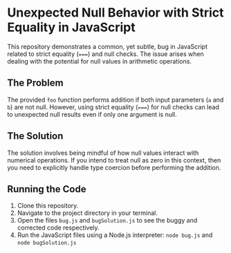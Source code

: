 # Unexpected Null Behavior with Strict Equality in JavaScript

This repository demonstrates a common, yet subtle, bug in JavaScript related to strict equality (`===`) and null checks. The issue arises when dealing with the potential for null values in arithmetic operations.

## The Problem

The provided `foo` function performs addition if both input parameters (`a` and `b`) are not null.  However, using strict equality (`===`) for null checks can lead to unexpected null results even if only one argument is null.

## The Solution

The solution involves being mindful of how null values interact with numerical operations. If you intend to treat null as zero in this context, then you need to explicitly handle type coercion before performing the addition.

## Running the Code

1. Clone this repository.
2. Navigate to the project directory in your terminal.
3. Open the files `bug.js` and `bugSolution.js` to see the buggy and corrected code respectively.
4. Run the JavaScript files using a Node.js interpreter: `node bug.js` and `node bugSolution.js`